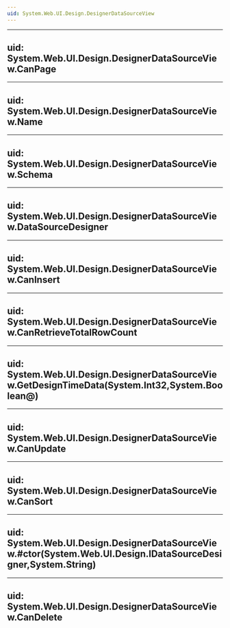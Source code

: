 ```yaml
---
uid: System.Web.UI.Design.DesignerDataSourceView
---
```


---
uid: System.Web.UI.Design.DesignerDataSourceView.CanPage
---

---
uid: System.Web.UI.Design.DesignerDataSourceView.Name
---

---
uid: System.Web.UI.Design.DesignerDataSourceView.Schema
---

---
uid: System.Web.UI.Design.DesignerDataSourceView.DataSourceDesigner
---

---
uid: System.Web.UI.Design.DesignerDataSourceView.CanInsert
---

---
uid: System.Web.UI.Design.DesignerDataSourceView.CanRetrieveTotalRowCount
---

---
uid: System.Web.UI.Design.DesignerDataSourceView.GetDesignTimeData(System.Int32,System.Boolean@)
---

---
uid: System.Web.UI.Design.DesignerDataSourceView.CanUpdate
---

---
uid: System.Web.UI.Design.DesignerDataSourceView.CanSort
---

---
uid: System.Web.UI.Design.DesignerDataSourceView.#ctor(System.Web.UI.Design.IDataSourceDesigner,System.String)
---

---
uid: System.Web.UI.Design.DesignerDataSourceView.CanDelete
---
